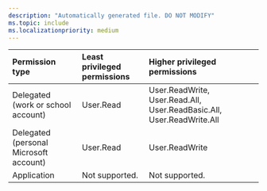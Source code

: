 ```yaml
---
description: "Automatically generated file. DO NOT MODIFY"
ms.topic: include
ms.localizationpriority: medium
---
```


|Permission type|Least privileged permissions|Higher privileged permissions|
|:---|:---|:---|
|Delegated (work or school account)|User.Read|User.ReadWrite, User.Read.All, User.ReadBasic.All, User.ReadWrite.All|
|Delegated (personal Microsoft account)|User.Read|User.ReadWrite|
|Application|Not supported.|Not supported.|

